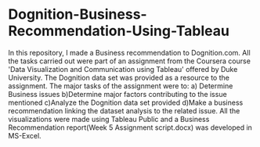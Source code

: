 # Dognition-Business-Recommendation-Using-Tableau
In this repository, I made a Business recommendation to Dognition.com. 
All the tasks carried out were part of an assignment from the Coursera course 'Data Visualization and Communication using Tableau' offered by Duke University.
The Dognition data set was provided as a resource to the assignment.
The major tasks of the assignment were to: a) Determine Business issues b)Determine major factors contributing to the issue mentioned c)Analyze the Dognition data set provided d)Make a business recommendation linking the dataset analysis to the related issue.
All the visualizations were made using Tableau Public and a Business Recommendation report(Week 5 Assignment script.docx) was developed in MS-Excel.
